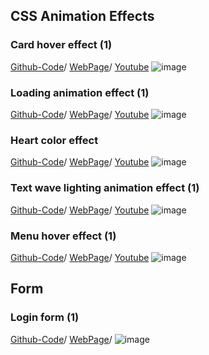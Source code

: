 ## CSS Animation Effects

### Card hover effect (1)
[Github-Code](https://github.com/jjyoon-dev/yotube_project/tree/master/css_animation_effect/card_hover_effect(1))/
[WebPage](https://jjyoon-dev.github.io/portfolio/css_animation_effect/card_hover_effect(1)/index.html)/
[Youtube](https://youtu.be/byouveQRdFU)
![image](https://github.com/jjyoon-dev/yotube_project/blob/master/css_animation_effect/thumbnail/card_hover_effect(1)_thumbnai.png?raw=true)

### Loading animation effect (1)
[Github-Code](https://github.com/jjyoon-dev/youtube_project/tree/master/css_animation_effect/loading_tutorial1)/
[WebPage](https://jjyoon-dev.github.io/portfolio/css_animation_effect/loading_tutorial1/index.html)/
[Youtube](https://youtu.be/XTyUWReFhuw)
![image](https://github.com/jjyoon-dev/yotube_project/blob/master/css_animation_effect/thumbnail/loading_animation_effect(1)_thumbnail.PNG?raw=true)

### Heart color effect
[Github-Code](https://github.com/jjyoon-dev/youtube_project/tree/master/css_animation_effect/heart_color_change)/
[WebPage](https://jjyoon-dev.github.io/portfolio/css_animation_effect/heart_color_change/index.html)/
[Youtube](https://youtu.be/xWwrdb2LG-8)
![image](https://github.com/jjyoon-dev/yotube_project/blob/master/css_animation_effect/thumbnail/heart_color_change_thumbnail.PNG?raw=true)

### Text wave lighting animation effect (1)
[Github-Code](https://github.com/jjyoon-dev/youtube_project/tree/master/css_animation_effect/text_wave_animation(1))/
[WebPage](https://jjyoon-dev.github.io/portfolio/css_animation_effect/text_wave_animation(1)/index.html)/
[Youtube](https://youtu.be/yQnyFV8ag0g)
![image](https://github.com/jjyoon-dev/yotube_project/blob/master/css_animation_effect/thumbnail/text_wave_lighting_animation_effect_thumbnail.PNG?raw=true)

### Menu hover effect (1)
[Github-Code](https://github.com/jjyoon-dev/youtube_project/tree/master/css_animation_effect/menu_hover_effect(1))/
[WebPage](https://jjyoon-dev.github.io/portfolio/css_animation_effect/menu_hover_effect(1)/index.html)/
[Youtube](https://youtu.be/nm9wPnB_04g)
![image](https://github.com/jjyoon-dev/youtube_project/blob/master/css_animation_effect/thumbnail/menu_hover_effect(1).png?raw=true)



## Form

### Login form (1)
[Github-Code](https://github.com/jjyoon-dev/youtube_project/tree/master/form/login_form(1))/
[WebPage](https://jjyoon-dev.github.io/portfolio/login_form/tutorial(1)/login.html)/
![image](https://github.com/jjyoon-dev/youtube_project/blob/master/form/thumbnail/login_form(1).PNG?raw=true)



